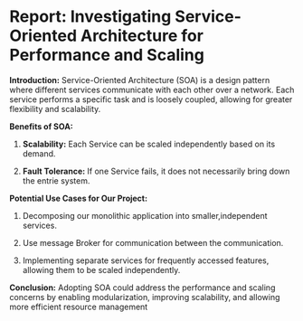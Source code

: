 # Report: Investigating Service-Oriented Architecture for Performance and Scaling

**Introduction:** 
Service-Oriented Architecture (SOA) is a design pattern where different services communicate with each other over a network. Each service performs a specific task and is loosely coupled, allowing for greater flexibility and scalability.

**Benefits of SOA:**
1. **Scalability:** Each Service can be scaled independently based on its demand.

2. **Fault Tolerance:** If one Service fails, it does not necessarily bring down the entrie system.

**Potential Use Cases for Our Project:**

1. Decomposing our monolithic application into smaller,independent services.

2. Use message Broker for communication between the communication.

3. Implementing separate services for frequently accessed features, allowing them to be scaled independently.

**Conclusion:** Adopting SOA could address the performance and scaling concerns by enabling modularization, improving scalability, and allowing more efficient resource management